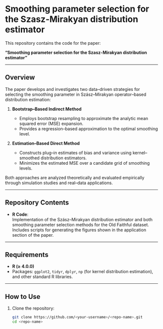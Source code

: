 # Smoothing parameter selection for the Szasz-Mirakyan distribution estimator

This repository contains the code for the paper:

**“Smoothing parameter selection for the Szasz-Mirakyan distribution estimator”**

---

## Overview

The paper develops and investigates two data–driven strategies for selecting the smoothing parameter in Szász–Mirakyan operator–based distribution estimation:

1. **Bootstrap–Based Indirect Method**  
   - Employs bootstrap resampling to approximate the analytic mean squared error (MSE) expansion.  
   - Provides a regression–based approximation to the optimal smoothing level.  

2. **Estimation–Based Direct Method**  
   - Constructs plug–in estimates of bias and variance using kernel–smoothed distribution estimators.  
   - Minimizes the estimated MSE over a candidate grid of smoothing levels.  

Both approaches are analyzed theoretically and evaluated empirically through simulation studies and real–data applications.

---

## Repository Contents

- **R Code**:  
  Implementation of the Szász–Mirakyan distribution estimator and both smoothing parameter selection methods for the Old Faithful dataset.  
  Includes scripts for generating the figures shown in the application section of the paper.

---

## Requirements

- **R (≥ 4.0.0)**  
- Packages: `ggplot2`, `tidyr`, `dplyr`, `np` (for kernel distribution estimation), and other standard R libraries.

---

## How to Use

1. Clone the repository:
   ```bash
   git clone https://github.com/<your-username>/<repo-name>.git
   cd <repo-name>
